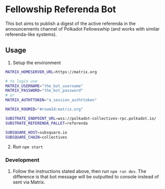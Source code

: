 # Fellowship Referenda Bot

This bot aims to publish a digest of the active referenda in the announcements channel of Polkadot Fellowswhip (and works with similar referenda-like systems).

## Usage

1. Setup the environment

```sh
MATRIX_HOMESERVER_URL=https://matrix.org

# to login use
MATRIX_USERNAME="the_bot_username"
MATRIX_PASSWORD="the_bot_password"
# or
MATRIX_AUTHTTOKEN="a_session_authttoken"

MATRIX_ROOMID="#roomId:matrix.org"

SUBSTRATE_ENDPOINT_URL=wss://polkadot-collectives-rpc.polkadot.io/
SUBSTRATE_REFERENDA_PALLET=referenda

SUBSQUARE_HOST=subsquare.io
SUBSQUARE_CHAIN=collectives
```

2. Run `npm start`

### Development

1. Follow the instructions stated above, then run `npm run dev`. The difference is that bot message will be outputted to console instead of sent via Matrix.
